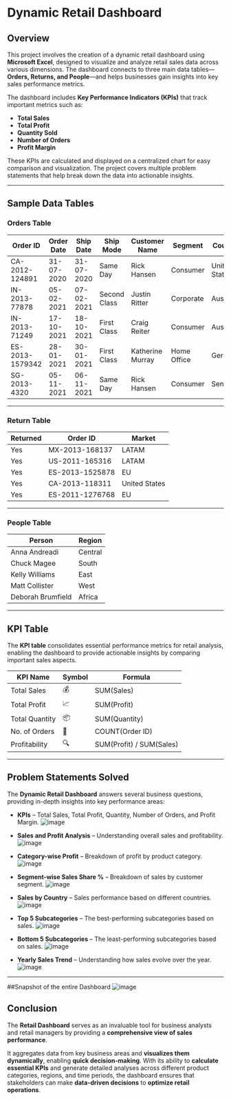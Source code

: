 # **Dynamic Retail Dashboard**  

## **Overview**  
This project involves the creation of a dynamic retail dashboard using **Microsoft Excel**, designed to visualize and analyze retail sales data across various dimensions. The dashboard connects to three main data tables—**Orders, Returns, and People**—and helps businesses gain insights into key sales performance metrics.  

The dashboard includes **Key Performance Indicators (KPIs)** that track important metrics such as:  
- **Total Sales**  
- **Total Profit**  
- **Quantity Sold**  
- **Number of Orders**  
- **Profit Margin**  

These KPIs are calculated and displayed on a centralized chart for easy comparison and visualization. The project covers multiple problem statements that help break down the data into actionable insights.  

---

## **Sample Data Tables**  

### **Orders Table**  

| Order ID        | Order Date | Ship Date | Ship Mode      | Customer Name   | Segment     | Country       | Sales   | Profit  | Quantity | Discount |
|---------------|------------|----------|--------------|----------------|------------|------------|---------|--------|----------|----------|
| CA-2012-124891 | 31-07-2020 | 31-07-2020 | Same Day      | Rick Hansen    | Consumer   | United States | 2309.65 | 762.18 | 7        | 0        |
| IN-2013-77878  | 05-02-2021 | 07-02-2021 | Second Class  | Justin Ritter  | Corporate  | Australia     | 3709.40 | -288.77 | 9        | 0.1      |
| IN-2013-71249  | 17-10-2021 | 18-10-2021 | First Class   | Craig Reiter   | Consumer   | Australia     | 5175.17 | 919.97  | 9        | 0.1      |
| ES-2013-1579342 | 28-01-2021 | 30-01-2021 | First Class   | Katherine Murray | Home Office | Germany      | 2892.51 | -96.54  | 5        | 0.1      |
| SG-2013-4320  | 05-11-2021 | 06-11-2021 | Same Day      | Rick Hansen    | Consumer   | Senegal       | 2832.96 | 311.52  | 8        | 0        |

---

### **Return Table**  

| Returned | Order ID         | Market          |
|----------|----------------|----------------|
| Yes      | MX-2013-168137  | LATAM          |
| Yes      | US-2011-165316  | LATAM          |
| Yes      | ES-2013-1525878 | EU             |
| Yes      | CA-2013-118311  | United States  |
| Yes      | ES-2011-1276768 | EU             |

---

### **People Table**  

| Person             | Region   |
|-------------------|---------|
| Anna Andreadi     | Central |
| Chuck Magee      | South   |
| Kelly Williams   | East    |
| Matt Collister   | West    |
| Deborah Brumfield | Africa  |

---

## **KPI Table**  
The **KPI table** consolidates essential performance metrics for retail analysis, enabling the dashboard to provide actionable insights by comparing important sales aspects.  

| KPI Name        | Symbol | Formula                   |
|----------------|--------|--------------------------|
| Total Sales    | 💰     | SUM(Sales)               |
| Total Profit   | 📈     | SUM(Profit)              |
| Total Quantity | 📦     | SUM(Quantity)            |
| No. of Orders  | 🛒     | COUNT(Order ID)          |
| Profitability  | 🔍     | SUM(Profit) / SUM(Sales) |

---

## **Problem Statements Solved**  
The **Dynamic Retail Dashboard** answers several business questions, providing in-depth insights into key performance areas:  

- **KPIs** – Total Sales, Total Profit, Quantity, Number of Orders, and Profit Margin.
  ![image](https://github.com/user-attachments/assets/611c7c39-ebd1-4ced-aeb4-ae598afa232d)

- **Sales and Profit Analysis** – Understanding overall sales and profitability.
  ![image](https://github.com/user-attachments/assets/8b6d30e6-53c2-451a-b463-ca4d4eca469e)

- **Category-wise Profit** – Breakdown of profit by product category.
  ![image](https://github.com/user-attachments/assets/16ad0c4a-b328-46a0-8719-441a9c6e1639)

- **Segment-wise Sales Share %** – Breakdown of sales by customer segment.
  ![image](https://github.com/user-attachments/assets/2e35501d-da23-45dc-b1b0-45151be83929)

- **Sales by Country** – Sales performance based on different countries.
  ![image](https://github.com/user-attachments/assets/89d26711-674b-4797-81a2-c93a6eae5c9b)

- **Top 5 Subcategories** – The best-performing subcategories based on sales.
  ![image](https://github.com/user-attachments/assets/07375ae5-f88f-4052-b33d-6250f589ff85)

- **Bottom 5 Subcategories** – The least-performing subcategories based on sales.
   ![image](https://github.com/user-attachments/assets/e7305c0c-a64a-426b-a701-1caece775fcc)

- **Yearly Sales Trend** – Understanding how sales evolve over the year.
   ![image](https://github.com/user-attachments/assets/a672fb79-5c7a-44f7-8afa-0bb7a0945ab6)


---

##Snapshot of the entire Dashboard
![image](https://github.com/user-attachments/assets/91ff08b4-9bb0-4cf9-aff7-a838271fd094)


## **Conclusion**  
The **Retail Dashboard** serves as an invaluable tool for business analysts and retail managers by providing a **comprehensive view of sales performance**.  

It aggregates data from key business areas and **visualizes them dynamically**, enabling **quick decision-making**. With its ability to **calculate essential KPIs** and generate detailed analyses across different product categories, regions, and time periods, the dashboard ensures that stakeholders can make **data-driven decisions** to **optimize retail operations**.
